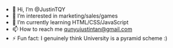 - 👋 Hi, I’m @JustinTQY
- 👀 I’m interested in marketing/sales/games
- 🌱 I’m currently learning HTML/CSS/JavaScript
- 📫 How to reach me qunyujustintan@gmail.com
- ⚡ Fun fact: I genuinely think University is a pyramid scheme :)

<!---
JustinTQY/JustinTQY is a ✨ special ✨ repository because its `README.md` (this file) appears on your GitHub profile.
You can click the Preview link to take a look at your changes.
--->
